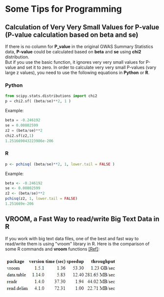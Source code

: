 # Some Tips for Programming

## Calculation of Very Very Small Values for P-value (P-value calculation based on beta and se)
If there is no column for **P_value** in the original GWAS Summary Statistics data, **P-value** could be calculated based on **beta** and **se** using **chi2** distribution. <br>
But if you use the basic function, it ignores very very small values for P-value and set it to zero. In order to calculate very very small P-values (vary large z values), you need to use the following equations in **Python** or **R**. 
### Python
```python
from scipy.stats.distributions import chi2
p = chi2.sf( (beta/se)**2, 1 )
```
Example:
```python
beta = -0.246192				
se = 0.00802599	
z2 = (beta/se)**2
chi2.sf(z2,1)
1.251669043223986e-206
```
### R
```R
p <- pchisq( (beta/se)**2, 1, lower.tail = FALSE )
```
Example:
```R
beta <- -0.246192				
se <- 0.00802599	
z2 <- (beta/se)**2
pchisq(z2, 1, lower.tail = FALSE)
1.251669e-206
```
## VROOM, a Fast Way to read/write Big Text Data in R
If you work with big text data files, one of the best and fast way to read/write them is using "vroom" library in R. Here is the comparison of some R commands and **vroom** functions [[Ref]](https://cran.r-project.org/web/packages/vroom/readme/README.html):
<br></br>
<kbd align="center"> <img src="Images/vroom_comparison.JPG"/> </kbd>
<br></br>


